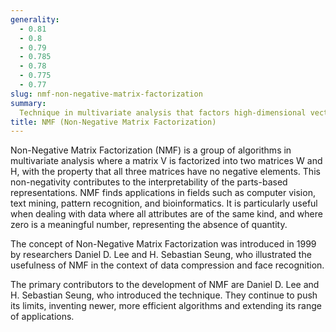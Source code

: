 ```yaml
---
generality:
  - 0.81
  - 0.8
  - 0.79
  - 0.785
  - 0.78
  - 0.775
  - 0.77
slug: nmf-non-negative-matrix-factorization
summary:
  Technique in multivariate analysis that factors high-dimensional vectors into a lower-dimensional representation, while preserving the non-negative elements in the data sets.
title: NMF (Non-Negative Matrix Factorization)
---
```


Non-Negative Matrix Factorization (NMF) is a group of algorithms in multivariate analysis where a matrix V is factorized into two matrices W and H, with the property that all three matrices have no negative elements. This non-negativity contributes to the interpretability of the parts-based representations. NMF finds applications in fields such as computer vision, text mining, pattern recognition, and bioinformatics. It is particularly useful when dealing with data where all attributes are of the same kind, and where zero is a meaningful number, representing the absence of quantity.

The concept of Non-Negative Matrix Factorization was introduced in 1999 by researchers Daniel D. Lee and H. Sebastian Seung, who illustrated the usefulness of NMF in the context of data compression and face recognition.

The primary contributors to the development of NMF are Daniel D. Lee and H. Sebastian Seung, who introduced the technique. They continue to push its limits, inventing newer, more efficient algorithms and extending its range of applications.
